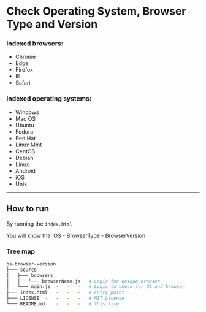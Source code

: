 # Check Operating System, Browser Type and Version

### Indexed browsers:

- Chrome
- Edge
- Firefox
- IE
- Safari

### Indexed operating systems:

- Windows
- Mac OS
- Ubuntu
- Fedora
- Red Hat
- Linux Mint
- CentOS
- Debian
- Linux
- Android
- iOS
- Unix

---

## How to run

By running the `index.html`

You will know the: OS - BrowserType - BrowserVersion

### Tree map

```bash
os-browser-version
├─── source
│   ├─── browsers
│   │   └─── browserName.js   # Logic for unique browser
│   └─── main.js  -   -   -   # Logic to check for OS and browser
├─── index.html   -   -   -   # Entry point
├─── LICENSE  -   -   -   -   # MIT License
└─── README.md    -   -   -   # This file
```
